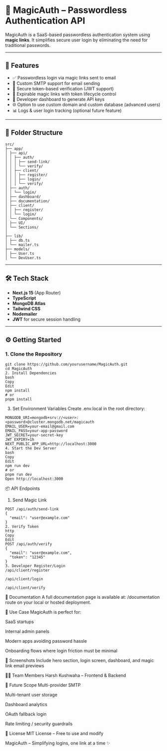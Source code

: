# 🔐 MagicAuth – Passwordless Authentication API

MagicAuth is a SaaS-based passwordless authentication system using **magic links**. It simplifies secure user login by eliminating the need for traditional passwords.

---

## 🚀 Features

- ✅ Passwordless login via magic links sent to email
- 📧 Custom SMTP support for email sending
- 🔑 Secure token-based verification (JWT support)
- 🔗 Expirable magic links with token lifecycle control
- 🔐 Developer dashboard to generate API keys
- 🌐 Option to use custom domain and custom database (advanced users)
- 📊 Logs & user login tracking (optional future feature)

---

## 📁 Folder Structure
```
src/
├── app/
│ ├── api/
│ │ ├── auth/
│ │ │ ├── send-link/
│ │ │ └── verify/
│ │ ├── client/
│ │ │ ├── register/
│ │ │ ├── login/
│ │ │ └── verify/
│ ├── auth/
│ │ └── login/
│ ├── dashboard/
│ ├── documentation/
│ ├── client/
│ │ ├── register/
│ │ └── login/
│ └── Components/
│ ├── UI/
│ └── Sections/
│
├── lib/
│ ├── db.ts
│ └── mailer.ts
├── models/
│ ├── User.ts
│ └── DevUser.ts

```
---

## 🛠️ Tech Stack

- **Next.js 15** (App Router)
- **TypeScript**
- **MongoDB Atlas**
- **Tailwind CSS**
- **Nodemailer**
- **JWT** for secure session handling

---

## ⚙️ Getting Started

### 1. Clone the Repository

```
git clone https://github.com/yourusername/MagicAuth.git
cd MagicAuth
2. Install Dependencies
bash
Copy
Edit
npm install
# or
pnpm install
```

3. Set Environment Variables
Create .env.local in the root directory:
```
MONGODB_URI=mongodb+srv://<user>:<password>@cluster.mongodb.net/magicauth
EMAIL_USER=your-email@gmail.com
EMAIL_PASS=your-app-password
JWT_SECRET=your-secret-key
JWT_EXPIRY=1h
NEXT_PUBLIC_APP_URL=http://localhost:3000
4. Start the Dev Server
bash
Copy
Edit
npm run dev
# or
pnpm run dev
Open http://localhost:3000
```
📦 API Endpoints
1. Send Magic Link
```
POST /api/auth/send-link
{
  "email": "user@example.com"
}
2. Verify Token
http
Copy
Edit
POST /api/auth/verify
{
  "email": "user@example.com",
  "token": "12345"
}
3. Developer Register/Login
/api/client/register

/api/client/login

/api/client/verify
```
📄 Documentation
A full documentation page is available at:
/documentation route on your local or hosted deployment.

🧠 Use Case
MagicAuth is perfect for:

SaaS startups

Internal admin panels

Modern apps avoiding password hassle

Onboarding flows where login friction must be minimal

📸 Screenshots
Include hero section, login screen, dashboard, and magic link email previews

🙋‍♂️ Team Members
Harsh Kushwaha – Frontend & Backend

🧪 Future Scope
Multi-provider SMTP

Multi-tenant user storage

Dashboard analytics

OAuth fallback login

Rate limiting / security guardrails

📃 License
MIT License – Free to use and modify

MagicAuth – Simplifying logins, one link at a time ✨

